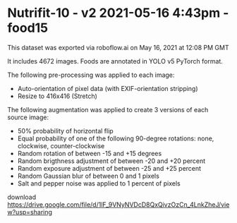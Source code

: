 
Nutrifit-10 - v2 2021-05-16 4:43pm - food15
==============================

This dataset was exported via roboflow.ai on May 16, 2021 at 12:08 PM GMT

It includes 4672 images.
Foods are annotated in YOLO v5 PyTorch format.

The following pre-processing was applied to each image:
* Auto-orientation of pixel data (with EXIF-orientation stripping)
* Resize to 416x416 (Stretch)

The following augmentation was applied to create 3 versions of each source image:
* 50% probability of horizontal flip
* Equal probability of one of the following 90-degree rotations: none, clockwise, counter-clockwise
* Random rotation of between -15 and +15 degrees
* Random brigthness adjustment of between -20 and +20 percent
* Random exposure adjustment of between -25 and +25 percent
* Random Gaussian blur of between 0 and 1 pixels
* Salt and pepper noise was applied to 1 percent of pixels

download https://drive.google.com/file/d/1lF_9VNyNVDcD8QxQivzOzCn_4LnkZheJ/view?usp=sharing
